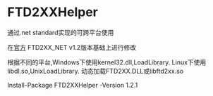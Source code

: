 # FTD2XXHelper

通过.net standard实现的可跨平台使用<br />

在<a href="https://ftdichip.com/software-examples/code-examples/csharp-examples/">官方</a> FTD2XX_NET v1.2版本基础上进行修改<br />

根据不同的平台,Windows下使用kernel32.dll,LoadLibrary. Linux下使用libdl.so,UnixLoadLibrary. 动态加载FTD2XX.DLL或libftd2xx.so<br />

Install-Package FTD2XXHelper -Version 1.2.1

